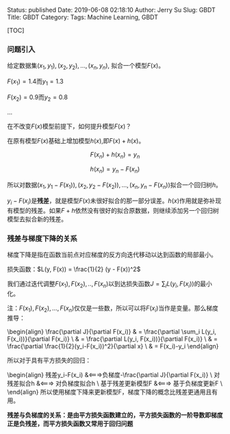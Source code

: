 Status: published
Date: 2019-06-08 02:18:10
Author: Jerry Su
Slug: GBDT
Title: GBDT
Category: 
Tags: Machine Learning, GBDT

[TOC]

### 问题引入

给定数据集$(x_1, y_1), (x_2, y_2),...,(x_n, y_n)$, 拟合一个模型$F(x)$。

$F(x_1) = 1.4$而$y_1=1.3$

$F(x_2) = 0.9$而$y_2=0.8$

...

在不改变$F(x)$模型前提下，如何提升模型$F(x)$？

在原有模型$F(x)$基础上增加模型$h(x)$,即$F(x) + h(x)$。

$$F(x_n) + h(x_n) = y_n$$

$$h(x_n) = y_n - F(x_n)$$

所以对数据$(x_1, y_1-F(x_1)), (x_2, y_2-F(x_2)),...,(x_n, y_n-F(x_n))$拟合一个回归树$h$。

$y_i - F(x_i)$是**残差**，就是模型$F(x)$未很好拟合的那一部分误差。$h(x)$作用就是弥补现有模型的残差。如果$F+h$依然没有很好的拟合原数据，则继续添加另一个回归树模型去拟合新的残差。

### 残差与梯度下降的关系

梯度下降是指在函数当前点对应梯度的反方向迭代移动以达到函数的局部最小。

损失函数：$L(y, F(x)) = \frac{1}{2} (y - F(x))^2$

我们通过迭代调整$F(x_1), F(x_2),..,F(x_n)$以到达损失函数$J = \sum_i L(y_i, F(x_i))$的最小化。

注：$F(x_1), F(x_2),...,F(x_n)$仅仅是一些数，所以可以将$F(x_i)$当作是变量。那么梯度推导：

\begin{align}
\frac{\partial J}{\partial F(x_i)} & = \frac{\partial \sum_i L(y_i, F(x_i))}{\partial F(x_i)} \\ 
& = \frac{\partial L(y_i, F(x_i))}{\partial F(x_i)} \\
& = \frac{\partial \frac{1}{2}(y_i-F(x_i))^2}{\partial x} \\
& = F(x_i)-y_i
\end{align}

所以对于具有平方损失的回归：

\begin{align}
残差y_i-F(x_i) &<===>负梯度-\frac{\partial J}{\partial F(x_i)} \\
对残差拟合h &<===> 对负梯度拟合h \\
基于残差更新模型F &<===> 基于负梯度更新F \\
\end{align}
所以使用梯度下降来更新模型F，梯度下降的概念比残差更通用且有用。

**残差与负梯度的关系：是由平方损失函数建立的，平方损失函数的一阶导数即梯度正是负残差，而平方损失函数又常用于回归问题**
